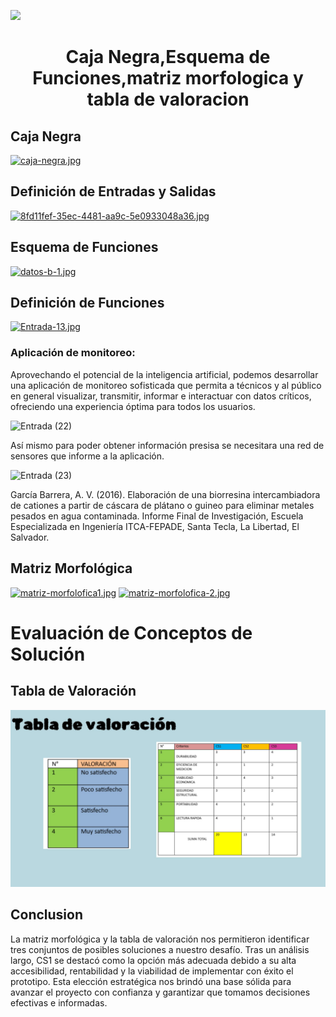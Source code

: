 <p align="left">
  <img src="https://semanadelcannabis.cayetano.edu.pe/assets/img/logo-upch.png" width="200">
  <h1 align="center">Caja Negra,Esquema de Funciones,matriz morfologica y tabla de valoracion </h1>
</p>

## Caja Negra




[![caja-negra.jpg](https://i.postimg.cc/HxzS7cNb/caja-negra.jpg)](https://postimg.cc/0M6GTQPN)

## Definición de Entradas y Salidas 

[![8fd11fef-35ec-4481-aa9c-5e0933048a36.jpg](https://i.postimg.cc/pdSvdZSw/8fd11fef-35ec-4481-aa9c-5e0933048a36.jpg)](https://postimg.cc/cKf29Q0h)

## Esquema de Funciones

[![datos-b-1.jpg](https://i.postimg.cc/XNg53sWQ/datos-b-1.jpg)](https://postimg.cc/G9HtxJHy)

## Definición de Funciones

[![Entrada-13.jpg](https://i.postimg.cc/qRy4vs9J/Entrada-13.jpg)](https://postimg.cc/vgYpPVYk)

### Aplicación de monitoreo:

Aprovechando el potencial de la inteligencia artificial, podemos desarrollar una aplicación de monitoreo sofisticada que permita a técnicos y al público en general visualizar, transmitir, informar e interactuar con datos críticos, ofreciendo una experiencia óptima para todos los usuarios.

![Entrada (22)](https://github.com/lucero-zamora/Grupo3-FdD/assets/166184502/4426b857-6b7e-4b32-b963-188414859d03)

Así mismo para poder obtener información presisa se necesitara una red de sensores que informe a la aplicación.

![Entrada (23)](https://github.com/lucero-zamora/Grupo3-FdD/assets/166184502/f931aaa0-497c-427f-bdb9-afe6703e110e)

García Barrera, A. V. (2016). Elaboración de una biorresina intercambiadora de cationes a partir de cáscara de plátano o guineo para eliminar metales pesados en agua contaminada. Informe Final de Investigación, Escuela Especializada en Ingeniería ITCA-FEPADE, Santa Tecla, La Libertad, El Salvador.

## Matriz Morfológica
[![matriz-morfolofica1.jpg](https://i.postimg.cc/C1gLHJFW/matriz-morfolofica1.jpg)](https://postimg.cc/7CKkq3JV) 
[![matriz-morfolofica-2.jpg](https://i.postimg.cc/cJMNZWSb/matriz-morfolofica-2.jpg)](https://postimg.cc/v1BKLpDr)
# Evaluación de Conceptos de Solución

## Tabla de Valoración
![](https://github.com/lucero-zamora/Grupo3-FdD/blob/main/FdD/IMAGENES/datos%20b.jpg)
## Conclusion
La matriz morfológica y la tabla de valoración nos permitieron identificar tres conjuntos de posibles soluciones a nuestro desafío. Tras un análisis largo, CS1 se destacó como la opción más adecuada debido a su alta accesibilidad, rentabilidad y la viabilidad de implementar con éxito el prototipo. Esta elección estratégica nos brindó una base sólida para avanzar el proyecto con confianza y garantizar que tomamos decisiones efectivas e informadas.


